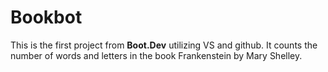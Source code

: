 # Bookbot
This is the first project from **Boot.Dev** utilizing VS and github. It counts the number of words and letters in the book Frankenstein by Mary Shelley.